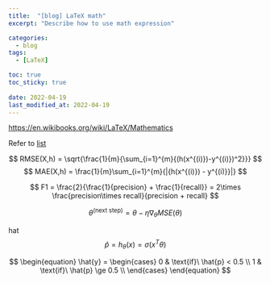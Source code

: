 ```yaml
---
title:  "[blog] LaTeX math"
excerpt: "Describe how to use math expression"

categories:
  - blog
tags:
  - [LaTeX]

toc: true
toc_sticky: true
 
date: 2022-04-19
last_modified_at: 2022-04-19
---
```


<https://en.wikibooks.org/wiki/LaTeX/Mathematics>

Refer to [list](https://oeis.org/wiki/List_of_LaTeX_mathematical_symbols)

$$
    RMSE(X,h) = \sqrt{\frac{1}{m}{\sum_{i=1}^{m}{(h(x^{(i)})-y^{(i)})^2}}}
$$
$$
    MAE(X,h) = \frac{1}{m}\sum_{i=1}^{m}{|{h(x^{(i)}) - y^{(i)}}|}
$$

$$
    F1 = \frac{2}{\frac{1}{precision} + \frac{1}{recall}} = 2\times \frac{precision\times recall}{precision + recall}
$$

$$
    \theta^{(\text{next step})} = \theta - \eta\nabla_{\theta}MSE(\theta)
$$

hat
$$
  \hat{p} = h_{\theta}(x) = \sigma(x^{T}\theta)
$$

$$
\begin{equation}
    \hat{y} = \begin{cases}
        0 & \text{if}\ \hat{p} < 0.5 \\
        1 & \text{if}\ \hat{p} \ge 0.5 \\
    \end{cases}
\end{equation}
$$
